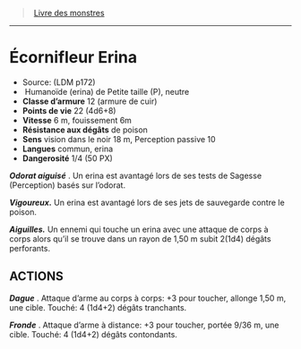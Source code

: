 ﻿> [Livre des monstres](tome_of_beasts.md)

---

# Écornifleur Erina

- Source: (LDM p172)
-  Humanoïde (erina) de Petite taille (P), neutre
- **Classe d’armure** 12 (armure de cuir)
- **Points de vie** 22 (4d6+8)
- **Vitesse** 6 m, fouissement 6m
- **Résistance aux dégâts** de poison
- **Sens** vision dans le noir 18 m, Perception passive 10
- **Langues** commun, erina
- **Dangerosité** 1/4 (50 PX)

**_Odorat aiguisé_** . Un erina est avantagé lors de ses tests de Sagesse (Perception) basés sur l’odorat.

**_Vigoureux._** Un erina est avantagé lors de ses jets de sauvegarde contre le poison.

**_Aiguilles._** Un ennemi qui touche un erina avec une attaque de corps à corps alors qu’il se trouve dans un rayon de 1,50 m subit 2(1d4) dégâts perforants.

## ACTIONS

**_Dague_** . Attaque d’arme au corps à corps: +3 pour toucher, allonge 1,50 m, une cible. Touché: 4 (1d4+2) dégâts tranchants.

**_Fronde_** . Attaque d’arme à distance: +3 pour toucher, portée 9/36 m, une cible. Touché: 4 (1d4+2) dégâts contondants.

